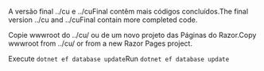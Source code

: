 <span data-ttu-id="166e9-101">A versão final ../cu e ../cuFinal contêm mais códigos concluídos.</span><span class="sxs-lookup"><span data-stu-id="166e9-101">The final version ../cu and ../cuFinal contain more completed code.</span></span>

<span data-ttu-id="166e9-102">Copie wwwroot do ../cu/ ou de um novo projeto das Páginas do Razor.</span><span class="sxs-lookup"><span data-stu-id="166e9-102">Copy wwwroot from ../cu/ or from a new Razor Pages project.</span></span>

<span data-ttu-id="166e9-103">Execute `dotnet ef database update`</span><span class="sxs-lookup"><span data-stu-id="166e9-103">Run `dotnet ef database update`</span></span>
